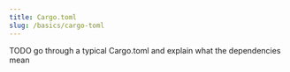 ```yaml
---
title: Cargo.toml
slug: /basics/cargo-toml
---
```


TODO go through a typical Cargo.toml and explain what the dependencies mean
